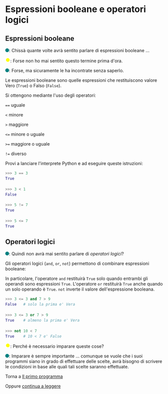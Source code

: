 # Espressioni booleane e operatori logici

## Espressioni booleane

![](../../images/people/tess.png): Chissà quante volte avrà sentito parlare di espressioni
booleane ...

![](../../images/people/tazza.png): Forse non ho mai sentito questo termine prima d'ora.

![](../../images/people/tess.png): Forse, ma sicuramente le ha incontrate senza saperlo.

Le espressioni booleane sono quelle espressioni
che restituiscono valore Vero (`True`) o Falso (`False`).

Si ottengono mediante l'uso degli operatori:

`==`    uguale

`<`     minore

`>`     maggiore

`<=`    minore o uguale

`>=`    maggiore o uguale

`!=`    diverso

Provi a lanciare l'interprete Python e ad eseguire queste istruzioni:

```py
>>> 3 == 3
True

>>> 3 < 1
False

>>> 5 != 7
True

>>> 5 <= 7
True
```

## Operatori logici

![](../../images/people/tess.png): Quindi non avrà mai sentito parlare di *operatori logici*?

Gli operatori logici (`and`, `or`, `not`) permettono di combinare espressioni booleane:

In particolare, l'operatore `and` restituirà `True` solo quando entrambi gli operandi
sono espressioni `True`. L'operatore `or` restituirà `True` anche quando un solo
operando è `True`. `not` inverte il valore dell'espressione booleana.

```py
>>> 3 <= 3 and 7 > 9
False   # solo la prima e' Vera

>>> 3 <= 3 or 7 > 9
True    # almeno la prima e' Vera

>>> not 10 < 7
True    # 10 < 7 e' False
```

![](../../images/people/tazza.png): Perché è necessario imparare queste cose?

![](../../images/people/tess.png): Imparare è sempre importante ... comunque se
vuole che i suoi programmi siano in grado di effettuare delle scelte, avrà
bisogno di scrivere le condizioni in base alle quali tali scelte saranno effettuate.

Torna a [Il primo programma](../summary.md)

Oppure [continua a leggere](scelte.mb)
